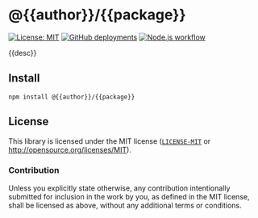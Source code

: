 # @{{author}}/{{package}}

[![License: MIT](https://img.shields.io/badge/License-MIT-blue.svg?style=flat-square)](https://opensource.org/licenses/MIT)
[![GitHub deployments](https://img.shields.io/github/deployments/{{author}}/{{package}}/github-pages?label=deploy&style=flat-square)](https://github.com/{{author}}/{{package}}/deployments/activity_log?environment=github-pages)
[![Node.js workflow](https://img.shields.io/github/actions/workflow/status/neoncitylights/types/.github/workflows/main.yml?style=flat-square)](https://github.com/{{author}}/{{package}}/actions/workflows/main.yml)

{{desc}}

## Install

```shell
npm install @{{author}}/{{package}}
```

## License

This library is licensed under the MIT license ([`LICENSE-MIT`](../../LICENSE) or http://opensource.org/licenses/MIT).

### Contribution

Unless you explicitly state otherwise, any contribution intentionally submitted for inclusion in the work by you, as defined in the MIT license, shall be licensed as above, without any additional terms or conditions.
